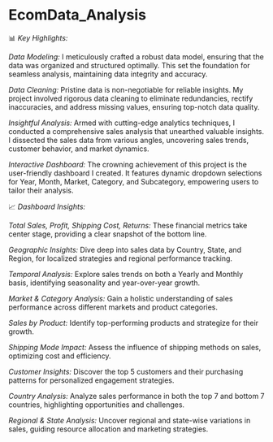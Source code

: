 # EcomData_Analysis

📊 *Key Highlights:*

 *Data Modeling:* I meticulously crafted a robust data model, ensuring that the data was organized and structured optimally. This set the foundation for seamless analysis, maintaining data 
  integrity and accuracy.

 *Data Cleaning:* Pristine data is non-negotiable for reliable insights. My project involved rigorous data cleaning to eliminate redundancies, rectify inaccuracies, and address missing 
  values, ensuring top-notch data quality.

 *Insightful Analysis:* Armed with cutting-edge analytics techniques, I conducted a comprehensive sales analysis that unearthed valuable insights. I dissected the sales data from various 
  angles, uncovering sales trends, customer behavior, and market dynamics.

 *Interactive Dashboard:* The crowning achievement of this project is the user-friendly dashboard I created. It features dynamic dropdown selections for Year, Month, Market, Category, and Subcategory, empowering users to tailor their analysis.

📈 *Dashboard Insights:*

 *Total Sales, Profit, Shipping Cost, Returns:* These financial metrics take center stage, providing a clear snapshot of the bottom line.

 *Geographic Insights:* Dive deep into sales data by Country, State, and Region, for localized strategies and regional performance tracking.

 *Temporal Analysis:* Explore sales trends on both a Yearly and Monthly basis, identifying seasonality and year-over-year growth.

 *Market & Category Analysis:* Gain a holistic understanding of sales performance across different markets and product categories.

 *Sales by Product:* Identify top-performing products and strategize for their growth.

 *Shipping Mode Impact:* Assess the influence of shipping methods on sales, optimizing cost and efficiency.

 *Customer Insights:* Discover the top 5 customers and their purchasing patterns for personalized engagement strategies.

 *Country Analysis:* Analyze sales performance in both the top 7 and bottom 7 countries, highlighting opportunities and challenges.

 *Regional & State Analysis:* Uncover regional and state-wise variations in sales, guiding resource allocation and marketing strategies.
